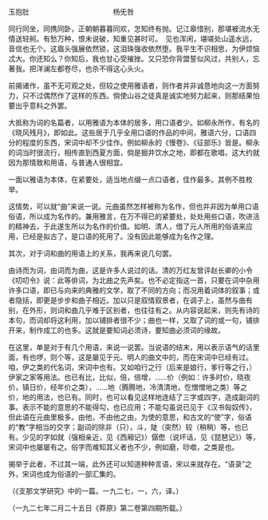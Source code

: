 玉抱肚　　　　　　　　　　　　杨旡咎

  

同行同坐，同携同卧，正朝朝暮暮同欢，怎知终有抛。记江皋惜别，那堪被流水无情送轻舸。有愁万种，恨未说破，知重见甚时可。　见也浑闲，堪嗟处山遥水远，音信也无个。这眉头强展依然锁，这泪珠强收依然堕。我平生不识相思，为伊烦恼忒大。你还知么？你知后，我也甘心受摧挫。又只恐你背盟誓似风过，共别人，忘著我。把洋澜左都卷尽，也杀不得这心头火。

  

前揭诸作，虽不无可观之处，但较之使用雅语者，则作者并非诚恳地向这一方面努力，只不过偶然作了这样的东西。倘使山谷之徒真是诚实地努力起来，则那结果怕要出乎意料之外罢。

大抵称为词的名篇者，以用雅语为本体的居多，用口语者少。如柳永所作，有名的《晓风残月》，即如此。这些居于几乎全用口语的作品的中间，雅语六分，口语四分的程度的东西，宋词中却不少佳作。例如柳永的《慢卷》、《征部乐》皆是。柳永的词当时很流行，相传直到西夏方面，倘是掘井饮水之地，即都在歌唱，这大约就因为那情致和用语，与普通人很相宜。

一面以雅语为本体，在紧要处，适当地点缀一点口语者，佳作最多。其例不胜枚举。

这情势，可以就“曲”来说一说。元曲虽然怎样被称为名作，但也并非因为单用口语俗语，所以成为名作的。兼用雅言，在万不得已的紧要处，处处用些口语，吹进活的精神去，于此遂生所以为名作的价值。如明、清人，借了元人所用的俗语来应用，已经是拟古了，是口语的死用了。没有因此能够成为名作之理。

其次，对于词和曲的用语上的关系，我再来说几句罢。

由诗而为词，由词而为曲，这是许多人说过的话。清的万红友曾评赵长卿的小令《叨叨令》说：此等俳词，为北曲之先声矣。也不必定指这一首，只要在词中杂用许多口语，即已与向来的典雅的文学，取了不同的方向；而况用着词体的叙事；或者隐括，即更是步步和曲子相近。加以只是叙情叙景者，在调子上，虽然与曲有别，在外形，则词和曲几乎难于区别者，也往往有之。从内容说起来，则先有诗的本句，而词却将这利用，加以铺排者很不少；曲也一样，又取了词的或一句，铺排开来，制作成工的也多。这就是要知词必须诗，要知曲必须词的缘故。

在这里，单是对于有几个用语，来说一说罢。当说语的结末，用以表示语气的话里面，有也啰，则个等，这是屡见于元、明人的曲文中的，而在宋词中已经有过。咱，伊之类的代名词，宋词中也有。又如咱行之行（后来是娘行，爹行等之行，）伊家之家等用法。也已有比，比似，倍，倍增，……价（例如：许多时价，晓夜价，镇日价，经年价之类），……地（腾腾地，冷清清地，忔憎憎地之类）等之价，地的用法，也已有。同时，也可以看见这样地连结了三字或四字，造成副词的事。表示不能的意思的不能得勾，也已应用；不能勾虽说已见于《汉书匈奴传》，但此语在元曲里极多。由他，不由他之由，为使的意思，和古文的“使”字，俗语的“教”字相当的交字；副词的除非（只），斗，陡（突然）较（稍稍）等，也已有。少见的字如就（强相亲近，见《西厢记》）僝僽（说坏话，见《琵琶记》）等，宋词中也屡屡有之。俗字而难知其义者也不少，例如磨，唦噷，之类是也。

揭举于此者，不过其一端，此外还可以知道种种言语，宋以来就存在。“语录”之外，宋词也成为俗语的一部汇集的。

  

（《支那文学研究》中的一篇。一九二七，一，六，译。）

（一九二七年二月二十五日《莽原》第二卷第四期所载。）